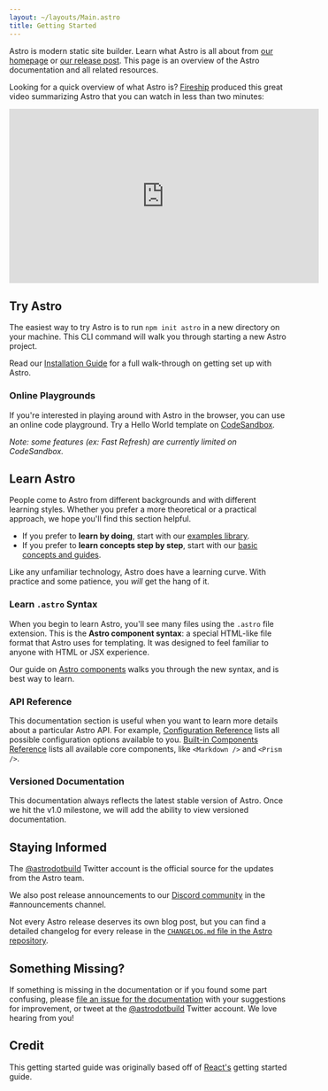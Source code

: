 ```yaml
---
layout: ~/layouts/Main.astro
title: Getting Started
---
```



Astro is modern static site builder. Learn what Astro is all about from [our homepage](https://astro.build/) or [our release post](https://astro.build/blog/introducing-astro). This page is an overview of the Astro documentation and all related resources. 

Looking for a quick overview of what Astro is? [Fireship](https://fireship.io/) produced this great video summarizing Astro that you can watch in less than two minutes:

<iframe width="560" height="315" src="https://www.youtube.com/embed/dsTXcSeAZq8" title="YouTube video player" frameborder="0" allow="accelerometer; autoplay; clipboard-write; encrypted-media; gyroscope; picture-in-picture" allowfullscreen></iframe>

## Try Astro

The easiest way to try Astro is to run `npm init astro` in a new directory on your machine. This CLI command will walk you through starting a new Astro project. 

Read our [Installation Guide](/installation) for a full walk-through on getting set up with Astro.

### Online Playgrounds

If you're interested in playing around with Astro in the browser, you can use an online code playground. Try a Hello World template on [CodeSandbox](https://codesandbox.io/s/astro-template-hugb3). 

*Note: some features (ex: Fast Refresh) are currently limited on CodeSandbox.*


## Learn Astro

People come to Astro from different backgrounds and with different learning styles. Whether you prefer a more theoretical or a practical approach, we hope you'll find this section helpful.

* If you prefer to **learn by doing**, start with our [examples library](https://github.com/snowpackjs/astro/tree/main/examples).
* If you prefer to **learn concepts step by step**, start with our [basic concepts and guides](/core-concepts/project-structure).

Like any unfamiliar technology, Astro does have a learning curve. With practice and some patience, you *will* get the hang of it.

### Learn `.astro` Syntax

When you begin to learn Astro, you'll see many files using the `.astro` file extension. This is the **Astro component syntax**: a special HTML-like file format that Astro uses for templating. It was designed to feel familiar to anyone with HTML or JSX experience. 

Our guide on [Astro components](/core-concepts/astro-components) walks you through the new syntax, and is best way to learn.

### API Reference

This documentation section is useful when you want to learn more details about a particular Astro API. For example, [Configuration Reference](/reference/configuration-reference) lists all possible configuration options available to you. [Built-in Components Reference](/reference/builtin-components) lists all available core components, like `<Markdown />` and `<Prism />`.

### Versioned Documentation

This documentation always reflects the latest stable version of Astro. Once we hit the v1.0 milestone, we will add the ability to view versioned documentation.


## Staying Informed

The [@astrodotbuild](https://twitter.com/astrodotbuild) Twitter account is the official source for the updates from the Astro team.

We also post release announcements to our [Discord community](https://astro.build/chat) in the #announcements channel. 

Not every Astro release deserves its own blog post, but you can find a detailed changelog for every release in the [`CHANGELOG.md` file in the Astro repository](https://github.com/snowpackjs/astro/blob/main/packages/astro/CHANGELOG.md).

## Something Missing?

If something is missing in the documentation or if you found some part confusing, please [file an issue for the documentation](https://github.com/snowpackjs/astro/issues/new/choose) with your suggestions for improvement, or tweet at the [@astrodotbuild](https://twitter.com/astrodotbuild) Twitter account. We love hearing from you!

## Credit

This getting started guide was originally based off of [React's](https://reactjs.org/) getting started guide.